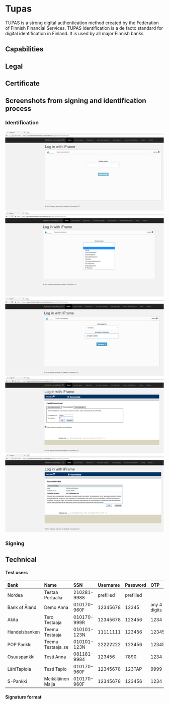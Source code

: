 # Tupas

TUPAS is a strong digital authentication method created by the Federation of Finnish Financial Services. TUPAS identification is a de facto standard for digital identification in Finland. It is used by all major Finnish banks.

### 

## Capabilities

## Legal

## Certificate

## Screenshots from signing and identification process

### Identification

![](/assets/tupas-auth-1.png)![](/assets/tupas-auth-2.png)![](/assets/tupas-auth-3.png)![](/assets/tupas-auth-4.png)![](/assets/tupas-auth-5.png)

### Signing

## Technical

#### Test users

| Bank | Name | SSN | Username | Password | OTP |
| :--- | :--- | :--- | :--- | :--- | :--- |
| Nordea | Testaa Portaalia | 210281-9988 | prefilled | prefilled |  |
| Bank of Åland | Demo Anna | 010170-960F | 12345678 | 12345 | any 4 digits |
| Akita | Tero Testaaja | 010170-999R | 12345678 | 123456 | 1234 |
| Handelsbanken | Teemu Testaaja | 010101-123N | 11111111 | 123456 | 123456 |
| POP Pankki | Teemu Testaaja\_se | 010101-123N | 22222222 | 123456 | 123456 |
| Osuuspankki | Testi Anna | 081181-9984 | 123456 | 7890 | 1234 |
| LähiTapiola | Testi Tapio | 010170-960F | 12345678 | 123TAP | 9999 |
| S-Pankki | Meikäläinen Maija | 010170-960F | 12345678 | 123456 | 1234 |

#### Signature format



